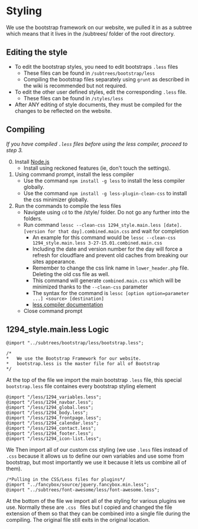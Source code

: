 Styling
=======

We use the bootstrap framework on our website, we pulled it in as a subtree which means that it lives in the /subtrees/ folder of the root directory.

Editing the style
-----------------

* To edit the bootstrap styles, you need to edit bootstraps `.less` files
    * These files can be found in `/subtrees/bootstrap/less`
    * Compiling the bootstrap files separately using `grunt` as described in the wiki is recommended but not required.
* To edit the other user defined styles, edit the corresponding `.less` file.
    * These files can be found in `/styles/less`
* After ANY editing of style documents, they must be compiled for the changes to be reflected on the website.

Compiling
---------

*If you have compiled `.less` files before using the less compiler, proceed to step 3.*

0. Install [Node.js](http://nodejs.org/download/)
    * Install using reckoned features (ie, don't touch the settings).
1. Using command prompt, install the less compiler
    * Use the command `npm install -g less` to install the less compiler globally.
    * Use the command `npm install -g less-plugin-clean-css` to install the css minimizer globally.
2. Run the commands to compile the less files
    * Navigate using `cd` to the /style/ folder. Do not go any further into the folders.
    * Run command `lessc --clean-css 1294_style.main.less [date].[version for that day].combined.main.css` and wait for completion
        * An example for this command would be `lessc --clean-css 1294_style.main.less 3-27-15.01.combined.main.css`
        * Including the date and version number for the day will force a refresh for cloudflare and prevent old caches from breaking our sites appearance.
        * Remember to change the css link name in `lower_header.php` file. Deleting the old css file as well.
        * This command will generate `combined.main.css` which will be minimized thanks to the `--clean-css` parameter
        * The syntax for the command is `lessc [option option=parameter ...] <source> [destination]`
        * [less compiler documentation](http://lesscss.org/usage/)
    * Close command prompt 

1294_style.main.less Logic
--------------------

```less
@import "../subtrees/bootstrap/less/bootstrap.less";

/*
*   We use the Bootstrap Framework for our website.
*   bootstrap.less is the master file for all of Bootstrap
*/
```
At the top of the file we import the main bootstrap `.less` file, this special `bootstrap.less` file containes every bootstrap styling element
```less
@import "/less/1294_variables.less";
@import "/less/1294_navbar.less";
@import "/less/1294_global.less";
@import "/less/1294_body.less";
@import "/less/1294_frontpage.less";
@import "/less/1294_calendar.less";
@import "/less/1294_contact.less";
@import "/less/1294_footer.less";
@import "/less/1294_icon-list.less";
```
We Then import all of our custom css styling (we use `.less` files instead of `.css` because it allows us to define our own variables and use some from bootstrap, but most importantly we use it because it lets us combine all of them).
```less
/*Pulling in the CSS/Less files for plugins*/
@import "../fancybox/source/jquery.fancybox.min.less";
@import "../subtrees/font-awesome/less/font-awesome.less";
```
At the bottom of the file we import all of the styling for various plugins we use. Normally these are `.css ` files but I copied and changed the file extension of them so that they can be combined into a single file during the compiling. The original file still exits in the original location.